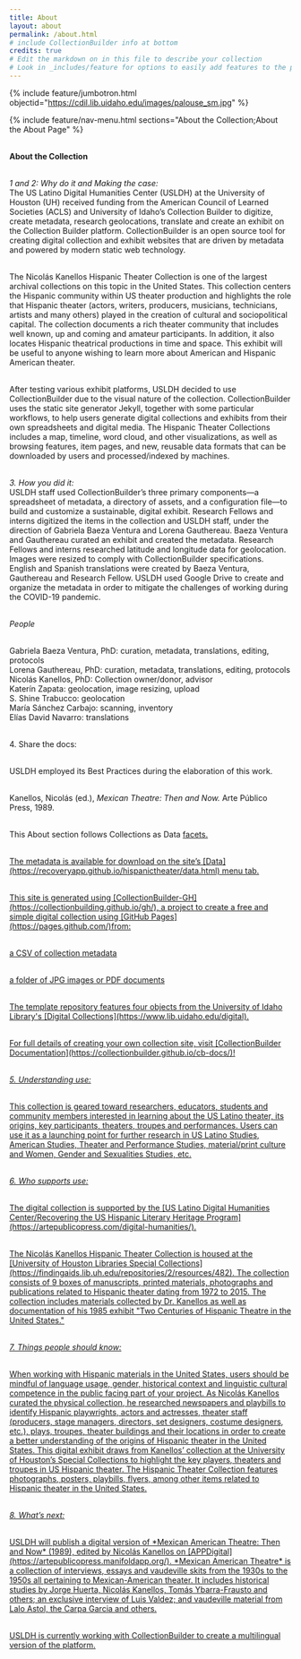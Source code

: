 ```yaml
---
title: About
layout: about
permalink: /about.html
# include CollectionBuilder info at bottom
credits: true
# Edit the markdown on in this file to describe your collection
# Look in _includes/feature for options to easily add features to the page
---
```


{% include feature/jumbotron.html objectid="https://cdil.lib.uidaho.edu/images/palouse_sm.jpg" %}

{% include feature/nav-menu.html sections="About the Collection;About the About Page" %}
<html>

  <br><b>About the Collection</b>
 <p>
  </p>
  <br><i>1 and 2: Why do it and Making the case:</i>
<br>The US Latino Digital Humanities Center (USLDH) at the University of Houston (UH) received funding from the American Council of Learned Societies (ACLS) and University of Idaho’s Collection Builder to digitize, create metadata, research geolocations, translate and create an exhibit on the Collection Builder platform. CollectionBuilder is an open source tool for creating digital collection and exhibit websites that are driven by metadata and powered by modern static web technology.

  <br>The Nicolás Kanellos Hispanic Theater Collection is one of the largest archival collections on this topic in the United States. This collection centers the Hispanic community within US theater production and highlights the role that Hispanic theater (actors, writers, producers, musicians, technicians, artists and many others) played in the creation of cultural and sociopolitical capital. The collection documents a rich theater community that includes well known, up and coming and amateur participants. In addition, it also locates Hispanic theatrical productions in time and space. This exhibit will be useful to anyone wishing to learn more about American and Hispanic American theater.
 
<br>After testing various exhibit platforms, USLDH decided to use CollectionBuilder due to the visual nature of the collection. CollectionBuilder uses the static site generator Jekyll, together with some particular workflows, to help users generate digital collections and exhibits from their own spreadsheets and digital media. The Hispanic Theater Collections includes a map, timeline, word cloud, and other visualizations, as well as browsing features, item pages, and new, reusable data formats that can be downloaded by users and processed/indexed by machines. 
<p>
  </p>
  <br><i>3. How you did it:</i> 
<br>USLDH staff used CollectionBuilder’s three primary components—a spreadsheet of metadata, a directory of assets, and a configuration file—to build and customize a sustainable, digital exhibit. Research Fellows and interns digitized the items in the collection and USLDH staff, under the direction of Gabriela Baeza Ventura and Lorena Gauthereau. Baeza Ventura and Gauthereau curated an exhibit and created the metadata. Research Fellows and interns researched latitude and longitude data for geolocation. Images were resized to comply with CollectionBuilder specifications. English and Spanish translations were created by Baeza Ventura, Gauthereau and Research Fellow. USLDH used Google Drive to create and organize the metadata in order to mitigate the challenges of working during the COVID-19 pandemic.
<p>
  </p>  
  <br><i>People</i> 
  
<br>Gabriela Baeza Ventura, PhD: curation, metadata, translations, editing, protocols 
<br>Lorena Gauthereau, PhD: curation, metadata, translations, editing, protocols
<br>Nicolás Kanellos, PhD: Collection owner/donor, advisor
<br>Katerín Zapata: geolocation, image resizing, upload
<br>S. Shine Trabucco: geolocation
<br>María Sánchez Carbajo: scanning, inventory
<br>Elías David Navarro: translations 
 <p>
  </p> 
<br>4. Share the docs:  
  <p>
  </p>
<br>USLDH employed its Best Practices <a href=”https://artepublicopress.com/digital-humanities/"> </a> during the elaboration of this work.  
<p>
  </p>
  <br>Kanellos, Nicolás (ed.), <i>Mexican Theatre: Then and Now.</i> Arte Público Press, 1989.  
<p>
  </p>
<br>This About section follows Collections as Data <a href=”https://collectionsasdata.github.io/facet7/" </a> facets.  
<p>
  </p>
<br>The metadata is available for download on the site’s [Data](https://recoveryapp.github.io/hispanictheater/data.html) menu tab. 
<p>
  </p>
 <br>This site is generated using [CollectionBuilder-GH](https://collectionbuilding.github.io/gh/), a project to create a free and simple digital collection using [GitHub Pages](https://pages.github.com/)from:  
 <p>
  </p>
<br>a CSV of collection metadata
  <p>
  </p>
<br>a folder of JPG images or PDF documents
<p>
  </p>
<br>The template repository features four objects from the University of Idaho Library's [Digital Collections](https://www.lib.uidaho.edu/digital).  
  <p>
  </p>
<br>For full details of creating your own collection site, visit [CollectionBuilder Documentation](https://collectionbuilder.github.io/cb-docs/)!  
<p>
  </p>
  <br><i>5. Understanding use:</i>  
<p>
  </p>
  <br>This collection is geared toward researchers, educators, students and community members interested in learning about the US Latino theater, its origins, key participants, theaters, troupes and performances. Users can use it as a launching point for further research in US Latino Studies, American Studies, Theater and Performance Studies, material/print culture and Women, Gender and Sexualities Studies, etc.  
   <p>
  </p>
  <br><i>6. Who supports use:</i>  
  <p>
  </p>
<br>The digital collection is supported by the [US Latino Digital Humanities Center/Recovering the US Hispanic Literary Heritage Program](https://artepublicopress.com/digital-humanities/).
<p>
  </p>
<br>The Nicolás Kanellos Hispanic Theater Collection is housed at the [University of Houston Libraries Special Collections](https://findingaids.lib.uh.edu/repositories/2/resources/482). The collection consists of 9 boxes of manuscripts, printed materials, photographs and publications related to Hispanic theater dating from 1972 to 2015. The collection includes materials collected by Dr. Kanellos as well as documentation of his 1985 exhibit "Two Centuries of Hispanic Theatre in the United States."
  <p>
  </p>
  <br><i>7. Things people should know:</i> 
  <p>
  </p>
<br>When working with Hispanic materials in the United States, users should be mindful of language usage, gender, historical context and linguistic cultural competence in the public facing part of your project. As Nicolás Kanellos curated the physical collection, he researched newspapers and playbills to identify Hispanic playwrights, actors and actresses, theater staff (producers, stage managers, directors, set designers, costume designers, etc.), plays, troupes, theater buildings and their locations in order to create a better understanding of the origins of Hispanic theater in the United States. This digital exhibit draws from Kanellos’ collection at the University of Houston’s Special Collections to highlight the key players, theaters and troupes in US Hispanic theater. The Hispanic Theater Collection features photographs, posters, playbills, flyers, among other items related to Hispanic theater in the United States.  
  <p>
  </p>
  <br><i>8. What’s next:</i>
<p>
  </p>  
<br>USLDH will publish a digital version of *Mexican American Theatre: Then and Now* (1989), edited by Nicolás Kanellos on [APPDigital](https://artepublicopress.manifoldapp.org/). *Mexican American Theatre* is a collection of interviews, essays and vaudeville skits from the 1930s to the 1950s all pertaining to Mexican-American theater. It includes historical studies by Jorge Huerta, Nicolás Kanellos, Tomás Ybarra-Frausto and others; an exclusive interview of Luis Valdez; and vaudeville material from Lalo Astol, the Carpa Garcia and others.  
 <p>
  </p> 
<br>USLDH is currently working with CollectionBuilder to create a multilingual version of the platform.  



  
  

